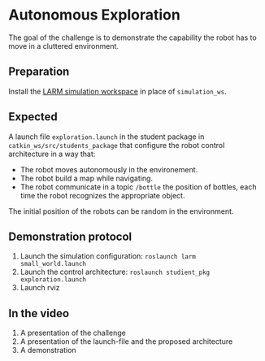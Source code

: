 # Autonomous Exploration

The goal of the challenge is to demonstrate the capability the robot has to move in a cluttered environment.

## Preparation

Install the [LARM simulation workspace]() in place of `simulation_ws`.

## Expected

A launch file `exploration.launch` in the student package in `catkin_ws/src/students_package` that configure the robot control architecture in a way that:

* The robot moves autonomously in the environement.
* The robot build a map while navigating.
* The robot communicate in a topic `/bottle` the position of bottles, each time the robot recognizes the appropriate object.

The initial position of the robots can be random in the environment.

## Demonstration protocol

1. Launch the simulation configuration: `roslaunch larm small_world.launch`
2. Launch the control architecture: `roslaunch studient_pkg exploration.launch`
3. Launch rviz

## In the video

1. A presentation of the challenge
2. A presentation of the launch-file and the proposed architecture
3. A demonstration
